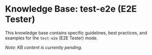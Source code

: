 # Knowledge Base: test-e2e (E2E Tester)

This knowledge base contains specific guidelines, best practices, and examples for the `test-e2e` (E2E Tester) mode.

*Note: KB content is currently pending.*

